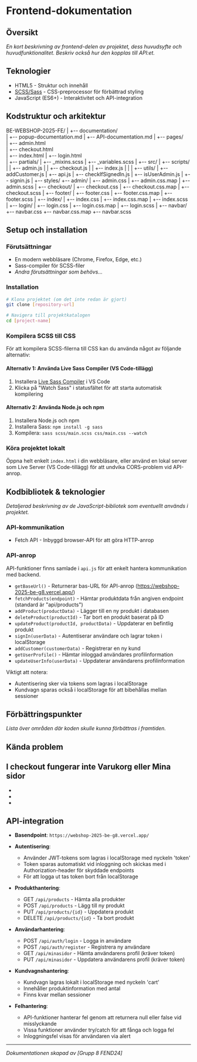 # Frontend-dokumentation

## Översikt
*En kort beskrivning av frontend-delen av projektet, dess huvudsyfte och huvudfunktionalitet. Beskriv också hur den kopplas till API:et.*

## Teknologier

- HTML5 - Struktur och innehåll
- [SCSS/Sass](https://sass-lang.com/) - CSS-preprocessor för förbättrad styling
- JavaScript (ES6+) - Interaktivitet och API-integration


## Kodstruktur och arkitektur
BE-WEBSHOP-2025-FE/
|
+-- documentation/                    
|   +-- popup-documentation.md
|   +-- API-documentation.md
|
+-- pages/                   
|   +-- admin.html            
|   +-- checkout.html            
|   +-- index.html
|   +-- login.html        
|
+-- partials/
|   +-- _mixins.scss
|   +-- _variables.scss
|
+-- src/
|   +-- scripts/
|   |   +-- admin.js
|   |   +-- checkout.js
|   |   +-- index.js
|   |
|   +-- utils/
|       +-- addCustomer.js
|       +-- api.js
|       +-- checkIfSignedIn.js
|       +-- isUserAdmin.js
|       +-- signin.js
|
+-- styles/
    +-- admin/
    |   +-- admin.css
    |   +-- admin.css.map
    |   +-- admin.scss
    |
    +-- checkout/
    |   +-- checkout.css
    |   +-- checkout.css.map
    |   +-- checkout.scss
    |
    +-- footer/
    |   +-- footer.css
    |   +-- footer.css.map
    |   +-- footer.scss
    |
    +-- index/
    |   +-- index.css
    |   +-- index.css.map
    |   +-- index.scss
    |
    +-- login/
    |   +-- login.css
    |   +-- login.css.map
    |   +-- login.scss
    |
    +-- navbar/
        +-- navbar.css
        +-- navbar.css.map
        +-- navbar.scss




## Setup och installation

### Förutsättningar
- En modern webbläsare (Chrome, Firefox, Edge, etc.)
- Sass-compiler för SCSS-filer
- *Andra förutsättningar som behövs...*

### Installation
```bash
# Klona projektet (om det inte redan är gjort)
git clone [repository-url]

# Navigera till projektkatalogen
cd [project-name]
```

### Kompilera SCSS till CSS
För att kompilera SCSS-filerna till CSS kan du använda något av följande alternativ:

#### Alternativ 1: Använda Live Sass Compiler (VS Code-tillägg)
1. Installera [Live Sass Compiler](https://marketplace.visualstudio.com/items?itemName=ritwickdey.live-sass) i VS Code
2. Klicka på "Watch Sass" i statusfältet för att starta automatisk kompilering

#### Alternativ 2: Använda Node.js och npm
1. Installera Node.js och npm
2. Installera Sass: `npm install -g sass`
3. Kompilera: `sass scss/main.scss css/main.css --watch`

### Köra projektet lokalt
Öppna helt enkelt `index.html` i din webbläsare, eller använd en lokal server som Live Server (VS Code-tillägg) för att undvika CORS-problem vid API-anrop.

## Kodbibliotek & teknologier
*Detaljerad beskrivning av de JavaScript-bibliotek som eventuellt används i projektet.*

### API-kommunikation
- Fetch API - Inbyggd browser-API för att göra HTTP-anrop

### API-anrop
API-funktioner finns samlade i `api.js` för att enkelt hantera kommunikation med backend.

- `getBaseUrl()` - Returnerar bas-URL för API-anrop (https://webshop-2025-be-g8.vercel.app/)
- `fetchProducts(endpoint)` - Hämtar produktdata från angiven endpoint (standard är "api/products")
- `addProduct(productData)` - Lägger till en ny produkt i databasen
- `deleteProduct(productId)` - Tar bort en produkt baserat på ID
- `updateProduct(productId, productData)` - Uppdaterar en befintlig produkt
- `signIn(userData)` - Autentiserar användare och lagrar token i localStorage
- `addCustomer(customerData)` - Registrerar en ny kund
- `getUserProfile()` - Hämtar inloggad användares profilinformation
- `updateUserInfo(userData)` - Uppdaterar användarens profilinformation

Viktigt att notera:
- Autentisering sker via tokens som lagras i localStorage
- Kundvagn sparas också i localStorage för att bibehållas mellan sessioner

## Förbättringspunkter
*Lista över områden där koden skulle kunna förbättras i framtiden.*

## Kända problem
I checkout fungerar inte Varukorg eller Mina sidor
-
-
-
-
## API-integration

- **Basendpoint**: `https://webshop-2025-be-g8.vercel.app/`

- **Autentisering**: 
  - Använder JWT-tokens som lagras i localStorage med nyckeln 'token'
  - Token sparas automatiskt vid inloggning och skickas med i Authorization-header för skyddade endpoints
  - För att logga ut tas token bort från localStorage

- **Produkthantering**:
  - GET `/api/products` - Hämta alla produkter
  - POST `/api/products` - Lägg till ny produkt
  - PUT `/api/products/{id}` - Uppdatera produkt
  - DELETE `/api/products/{id}` - Ta bort produkt

- **Användarhantering**:
  - POST `/api/auth/login` - Logga in användare
  - POST `/api/auth/register` - Registrera ny användare
  - GET `/api/minasidor` - Hämta användarens profil (kräver token)
  - PUT `/api/minasidor` - Uppdatera användarens profil (kräver token)

- **Kundvagnshantering**:
  - Kundvagn lagras lokalt i localStorage med nyckeln 'cart'
  - Innehåller produktinformation med antal
  - Finns kvar mellan sessioner

- **Felhantering**: 
  - API-funktioner hanterar fel genom att returnera null eller false vid misslyckande
  - Vissa funktioner använder try/catch för att fånga och logga fel
  - Inloggningsfel visas för användaren via alert

---

*Dokumentationen skapad av [Grupp 8 FEND24]*
